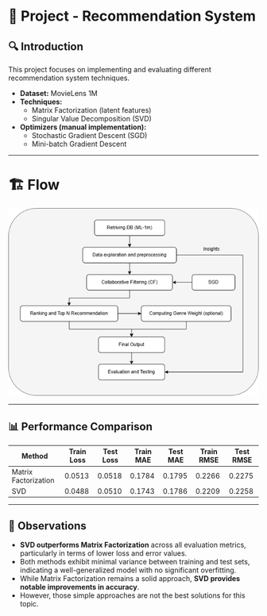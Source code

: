 # 📌 Project - Recommendation System

## 🔍 Introduction
This project focuses on implementing and evaluating different recommendation system techniques.
- **Dataset:** MovieLens 1M
- **Techniques:**
    + Matrix Factorization (latent features)
    + Singular Value Decomposition (SVD)
- **Optimizers (manual implementation):**
    + Stochastic Gradient Descent (SGD)
    + Mini-batch Gradient Descent

---

# 🏗️ Flow
![Flow](CF_flow.png)

---

## 📊 Performance Comparison

| Method                      | Train Loss | Test Loss | Train MAE | Test MAE | Train RMSE | Test RMSE |
|-----------------------------|------------|-----------|-----------|----------|------------|-----------|
| Matrix Factorization        | 0.0513     | 0.0518    | 0.1784    | 0.1795   | 0.2266     | 0.2275    |
| SVD                         | 0.0488     | 0.0510    | 0.1743    | 0.1786   | 0.2209     | 0.2258    |

---

## 📌 Observations
- **SVD outperforms Matrix Factorization** across all evaluation metrics, particularly in terms of lower loss and error values.
- Both methods exhibit minimal variance between training and test sets, indicating a well-generalized model with no significant overfitting.
- While Matrix Factorization remains a solid approach, **SVD provides notable improvements in accuracy**.
- However, those simple approaches are not the best solutions for this topic.
